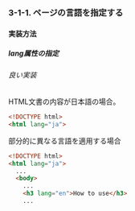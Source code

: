 ### 3-1-1. ページの言語を指定する

#### 実装方法

##### lang属性の指定

###### 良い実装

HTML文書の内容が日本語の場合。

```html
<!DOCTYPE html>
<html lang="ja">
```

部分的に異なる言語を適用する場合

```html
<!DOCTYPE html>
<html lang="ja">
  ...
  <body>
    ...
    <h3 lang="en">How to use</h3>
    ...
```
